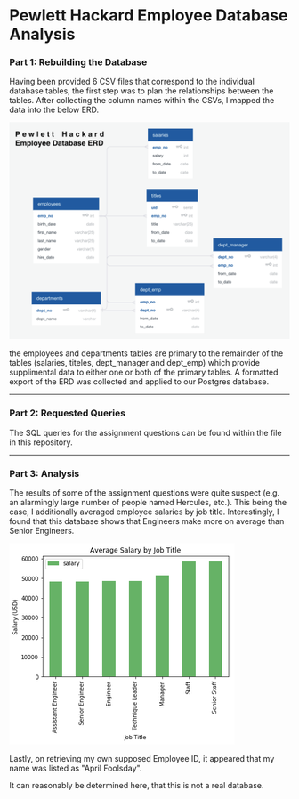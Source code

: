 # Pewlett Hackard Employee Database Analysis

### Part 1: Rebuilding the Database
Having been provided 6 CSV files that correspond to the individual database tables, the first step was to plan the relationships between the tables. After collecting the column names within the CSVs, I mapped the data into the below ERD.

![](resources/erd.png)

the employees and departments tables are primary to the remainder of the tables (salaries, titeles, dept_manager and dept_emp) which provide supplimental data to either one or both of the primary tables. A formatted export of the ERD was collected and applied to our Postgres database.


---

### Part 2:  Requested Queries

The SQL queries for the assignment questions can be found within the file in this repository.


---

### Part 3: Analysis

The results of some of the assignment questions were quite suspect (e.g. an alarmingly large number of people named Hercules, etc.). This being the case, I additionally averaged employee salaries by job title. Interestingly, I found that this database shows that Engineers make more on average than Senior Engineers.

![](resources/salaries.png)


Lastly, on retrieving my own supposed Employee ID, it appeared that my name was listed as "April Foolsday".

It can reasonably be determined here, that this is not a real database.